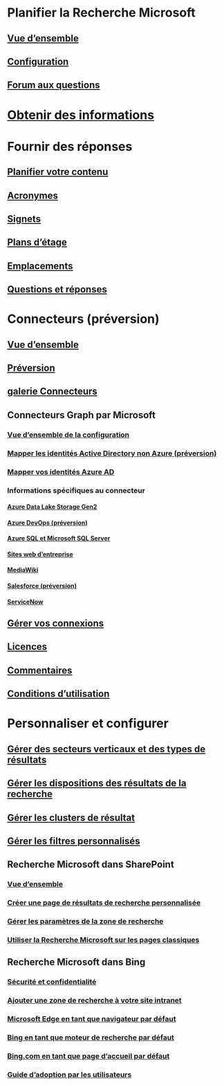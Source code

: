 # Planifier la Recherche Microsoft
## [Vue d’ensemble](overview-microsoft-search.md)
## [Configuration](setup-microsoft-search.md)
## [Forum aux questions](faqs.md)
# [Obtenir des informations](usage-reports.md)
# Fournir des réponses
## [Planifier votre contenu](plan-your-content.md)
## [Acronymes](manage-acronyms.md)
## [Signets](manage-bookmarks.md)
## [Plans d’étage](manage-floorplans.md)
## [Emplacements](manage-locations.md)
## [Questions et réponses](manage-qas.md)
# Connecteurs (préversion)
## [Vue d’ensemble](connectors-overview.md)
## [Préversion](connectors-preview.md)
## [galerie Connecteurs](connectors-gallery.md)
## Connecteurs Graph par Microsoft
### [Vue d’ensemble de la configuration](configure-connector.md)
### [Mapper les identités Active Directory non Azure (préversion)](map-non-aad.md)
### [Mapper vos identités Azure AD ](map-aad.md)
### Informations spécifiques au connecteur
#### [Azure Data Lake Storage Gen2](azure-data-lake-connector.md)
#### [Azure DevOps (préversion)](azure-devops-connector.md)
#### [Azure SQL et Microsoft SQL Server](MSSQL-connector.md)
#### [Sites web d’entreprise](enterprise-web-connector.md)
#### [MediaWiki](mediawiki-connector.md)
#### [Salesforce (préversion)](salesforce-connector.md)
#### [ServiceNow](servicenow-connector.md)
## [Gérer vos connexions](manage-connector.md)
## [Licences](licensing.md)
## [Commentaires](connectors-feedback.md)
## [Conditions d’utilisation](terms-of-use.md)
# Personnaliser et configurer
## [Gérer des secteurs verticaux et des types de résultats](customize-search-page.md)
## [Gérer les dispositions des résultats de la recherche](customize-results-layout.md)
## [Gérer les clusters de résultat](result-cluster.md)
## [Gérer les filtres personnalisés](custom-filters.md)
## Recherche Microsoft dans SharePoint
### [Vue d’ensemble](get-started-search-in-sharepoint-online.md)
### [Créer une page de résultats de recherche personnalisée](create-search-results-pages.md)
### [Gérer les paramètres de la zone de recherche](manage-spo-search-box.md)
### [Utiliser la Recherche Microsoft sur les pages classiques](manage-classic-spo-pages.md)
## Recherche Microsoft dans Bing
### [Sécurité et confidentialité](security-for-search.md)
### [Ajouter une zone de recherche à votre site intranet](add-a-search-box-to-your-intranet-site.md)
### [Microsoft Edge en tant que navigateur par défaut](set-default-browser.md)
### [Bing en tant que moteur de recherche par défaut](set-default-search-engine.md)
### [Bing.com en tant que page d’accueil par défaut](set-default-homepage.md)
### [Guide d’adoption par les utilisateurs](user-adoption-guide.md)

